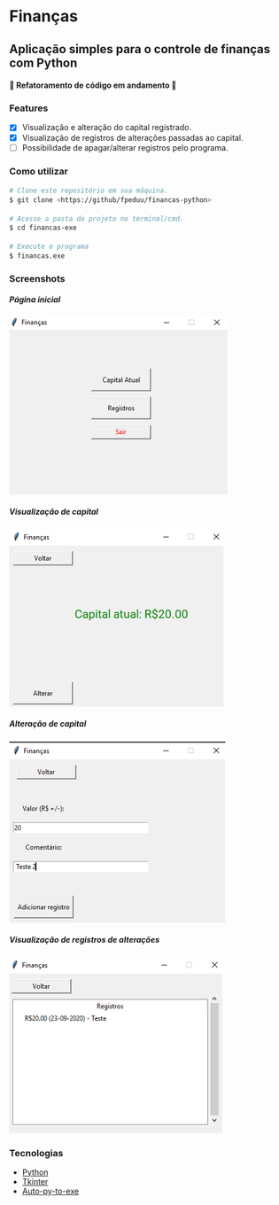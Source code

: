 # Finanças
## Aplicação simples para o controle de finanças com Python

#### 🚧 Refatoramento de código em andamento 🚧

### Features
- [x] Visualização e alteração do capital registrado.
- [x] Visualização de registros de alterações passadas ao capital.
- [ ] Possibilidade de apagar/alterar registros pelo programa.

### Como utilizar
```bash
# Clone este repositório em sua máquina.
$ git clone <https://github/fpeduu/financas-python>

# Acesse a pasta do projeto no terminal/cmd.
$ cd financas-exe

# Execute o programa
$ financas.exe
```

### Screenshots

##### Página inicial
![](imgs/main-page.png)

##### Visualização de capital
![](imgs/capital-page.png)

##### Alteração de capital
![](imgs/add-register.png)

##### Visualização de registros de alterações
![](imgs/registers-page.png)

### Tecnologias
- [Python](https://www.python.org/)
- [Tkinter](https://docs.python.org/3/library/tkinter.html)
- [Auto-py-to-exe](https://nitratine.net/blog/post/auto-py-to-exe/)